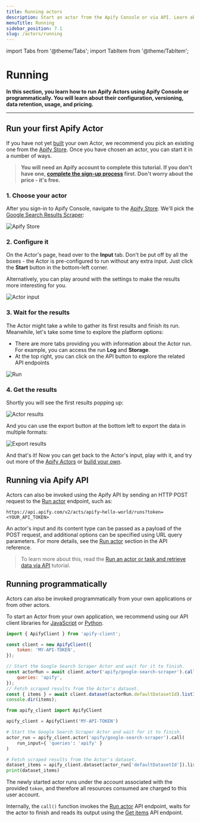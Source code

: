```yaml
---
title: Running actors
description: Start an actor from the Apify Console or via API. Learn about actor lifecycles, how to specify settings and version, provide input and resurrect finished runs.
menuTitle: Running
sidebar_position: 7.1
slug: /actors/running
---
```


import Tabs from '@theme/Tabs';
import TabItem from '@theme/TabItem';

# Running

**In this section, you learn how to run Apify Actors using Apify Console or programmatically. You will learn about their configuration, versioning, data retention, usage, and pricing.**

---

## Run your first Apify Actor

If you have not yet [built](./development) your own Actor, we recommend you pick an existing one from the [Apify Store](https://apify.com/store). Once you have chosen an actor, you can start it in a number of ways.

> **You will need an Apify account to complete this tutorial. If you don't have one, [complete the sign-up process](https://console.apify.com/sign-up) first. Don't worry about the price - it's free.**

### 1. Choose your actor

After you sign-in to Apify Console, navigate to the [Apify Store](https://console.apify.com/store). We'll pick the [Google Search Results Scraper](https://console.apify.com/actors/nFJndFXA5zjCTuudP#/information/latest/readme):

![Apify Store](./images/store-google-search-scraper.png)

### 2. Configure it

On the Actor's page, head over to the **Input** tab. Don't be put off by all the boxes - the Actor is pre-configured to run without any extra input. Just click the **Start** button in the bottom-left corner.

Alternatively, you can play around with the settings to make the results more interesting for you.

![Actor input](./images/actor-google-search-scraper-input.png)


### 3. Wait for the results

The Actor might take a while to gather its first results and finish its run. Meanwhile, let's take some time to explore the platform options:
- There are more tabs providing you with information about the Actor run. For example, you can access the run **Log** and **Storage**.
- At the top right, you can click on the API button to explore the related API endpoints

![Run](./images/actor-google-search-scraper-running.png)

### 4. Get the results

Shortly you will see the first results popping up:

![Actor results](./images/actor-google-search-scraper-results.png)


And you can use the export button at the bottom left to export the data in multiple formats:

![Export results](./images/actor-google-search-scraper-export.png)

And that's it! Now you can get back to the Actor's input, play with it, and try out more of the [Apify Actors](https://apify.com/store) or [build your own](./development).

## Running via Apify API

Actors can also be invoked using the Apify API by sending an HTTP POST request to the [Run actor](/api/v2/#/reference/actors/run-collection/run-actor) endpoint, such as:

```text
https://api.apify.com/v2/acts/apify~hello-world/runs?token=<YOUR_API_TOKEN>
```

An actor's input and its content type can be passed as a payload of the POST request, and additional options can be specified using URL query parameters. For more details, see the [Run actor](/api/v2/#/reference/actors/run-collection/run-actor) section in the API reference.

> To learn more about this, read the [Run an actor or task and retrieve data via API](../tutorials/run-actor-and-retrieve-data-via-api) tutorial.

## Running programmatically

Actors can also be invoked programmatically from your own applications or from other actors.

To start an Actor from your own application, we recommend using our API client libraries for [JavaScript](/api/client/js/reference/class/ActorClient#call) or [Python](/api/client/python/reference/class/ActorClient#call).

<Tabs groupId="main">

<TabItem value="JavaScript" label="JavaScript">

```javascript
import { ApifyClient } from 'apify-client';

const client = new ApifyClient({
    token: 'MY-API-TOKEN',
});

// Start the Google Search Scraper Actor and wait for it to finish.
const actorRun = await client.actor('apify/google-search-scraper').call({
    queries: 'apify',
});
// Fetch scraped results from the Actor's dataset.
const { items } = await client.dataset(actorRun.defaultDatasetId).listItems();
console.dir(items);
```

</TabItem>


<TabItem value="Python" label="Python">

```python
from apify_client import ApifyClient

apify_client = ApifyClient('MY-API-TOKEN')

# Start the Google Search Scraper Actor and wait for it to finish.
actor_run = apify_client.actor('apify/google-search-scraper').call(
    run_input={ 'queries': 'apify' }
)

# Fetch scraped results from the Actor's dataset.
dataset_items = apify_client.dataset(actor_run['defaultDatasetId']).list_items().items
print(dataset_items)
```

</TabItem>

</Tabs>

The newly started actor runs under the account associated with the provided `token`, and therefore all resources consumed are charged to this user account.

Internally, the `call()` function invokes the [Run actor](/api/v2/#/reference/actors/run-collection/run-actor) API endpoint, waits for the actor to finish and reads its output using the [Get items](/api/v2/#/reference/datasets/item-collection/get-items) API endpoint.




